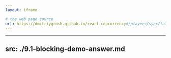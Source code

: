 ```yaml
---
layout: iframe

# the web page source
url: https://dmitriygrosh.github.io/react-concurrency#/players/sync/false
---
```


---
src: ./9.1-blocking-demo-answer.md
---
